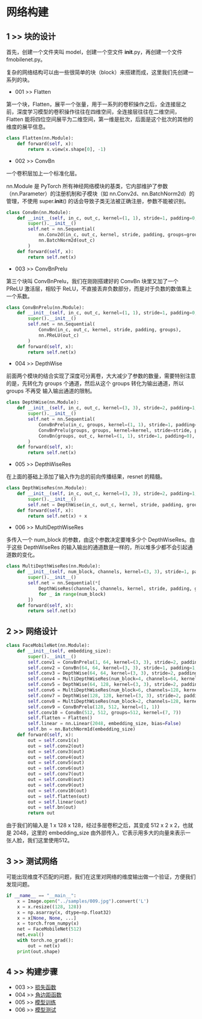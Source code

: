 # 网络构建

## 1 >> 块的设计

首先，创建一个文件夹叫 model，创建一个空文件 __init__.py，再创建一个文件 fmobilenet.py。

复杂的网络结构可以由一些很简单的块（block）来搭建而成，这里我们先创建一系列的块。

- 001 >> Flatten

第一个块，Flatten，展平一个张量，用于一系列的卷积操作之后，全连接层之前，深度学习模型的卷积操作往往在四维空间，全连接层往往在二维空间，Flatten 能将四位空间展平为二维空间，第一维是批次，后面是这个批次的其他的维度的展平信息。

```python
class Flatten(nn.Module):
    def forward(self, x):
        return x.view(x.shape[0], -1)
```

- 002 >> ConvBn

一个卷积层加上一个标准化层。

nn.Module 是 PyTorch 所有神经网络模块的基类，它内部维护了参数（nn.Parameter）的注册机制和子模块（如 nn.Conv2d、nn.BatchNorm2d）的管理，不使用 super.__init__() 的话会导致子类无法被正确注册，参数不能被识别。

```python
class ConvBn(nn.Module):
    def __init__(self, in_c, out_c, kernel=(1, 1), stride=1, padding=0, groups=1):
        super().__init__()
        self.net = nn.Sequential(
            nn.Conv2d(in_c, out_c, kernel, stride, padding, groups=groups, bias=False),
            nn.BatchNorm2d(out_c)
        )
    def forward(self, x):
        return self.net(x)
```

- 003 >> ConvBnPrelu

第三个块叫 ConvBnPrelu，我们在刚刚搭建好的 ConvBn 块里又加了一个 PReLU 激活层，相较于 ReLU，不直接丢弃负数部分，而是对于负数的数值乘上一个系数。

```python
class ConvBnPrelu(nn.Module):
    def __init__(self, in_c, out_c, kernel=(1, 1), stride=1, padding=0, groups=1):
        super().__init__()
        self.net = nn.Sequential(
            ConvBn(in_c, out_c, kernel, stride, padding, groups),
            nn.PReLU(out_c)
        )
    def forward(self, x):
        return self.net(x)
```

- 004 >> DepthWise

前面两个模块的结合实现了深度可分离卷，大大减少了参数的数量，需要特别注意的是，先转化为 groups 个通道，然后从这个 groups 转化为输出通道，所以 groups 不再受 输入输出通道的限制。

```python
class DepthWise(nn.Module):
    def __init__(self, in_c, out_c, kernel=(3, 3), stride=2, padding=1, groups=1):
        super().__init__()
        self.net = nn.Sequential(
            ConvBnPrelu(in_c, groups, kernel=(1, 1), stride=1, padding=0),
            ConvBnPrelu(groups, groups, kernel=kernel, stride=stride, padding=padding，groups=groups),
            ConvBn(groups, out_c, kernel=(1, 1), stride=1, padding=0),
        )
    def forward(self, x):
        return self.net(x)
```

- 005 >> DepthWiseRes

在上面的基础上添加了输入作为总的前向传播结果，resnet 的精髓。

```python
class DepthWiseRes(nn.Module):
    def __init__(self, in_c, out_c, kernel=(3, 3), stride=2, padding=1, groups=1):
        super().__init__()
        self.net = DepthWise(in_c, out_c, kernel, stride, padding, groups)
    def forward(self, x):
        return self.net(x) + x
```

- 006 >> MultiDepthWiseRes

多传入一个 num_block 的参数，由这个参数决定要堆多少个 DepthWiseRes。由于这些 DepthWiseRes 的输入输出的通道数是一样的，所以堆多少都不会引起通道数的变化。

```python
class MultiDepthWiseRes(nn.Module):
    def __init__(self, num_block, channels, kernel=(3, 3), stride=1, padding=1, groups=1):
        super().__init__()
        self.net = nn.Sequential(*[
            DepthWiseRes(channels, channels, kernel, stride, padding, groups)
            for _ in range(num_block)
        ])
    def forward(self, x):
        return self.net(x)
```

## 2 >> 网络设计

```python
class FaceMobileNet(nn.Module):
    def __init__(self, embedding_size):
        super().__init__()
        self.conv1 = ConvBnPrelu(1, 64, kernel=(3, 3), stride=2, padding=1)
        self.conv2 = ConvBn(64, 64, kernel=(3, 3), stride=1, padding=1, groups=64)
        self.conv3 = DepthWise(64, 64, kernel=(3, 3), stride=2, padding=1, groups=128)
        self.conv4 = MultiDepthWiseRes(num_block=4, channels=64, kernel=3, stride=1, padding=1, groups=128)
        self.conv5 = DepthWise(64, 128, kernel=(3, 3), stride=2, padding=1, groups=256)
        self.conv6 = MultiDepthWiseRes(num_block=6, channels=128, kernel=(3, 3), stride=1, padding=1, groups=256)
        self.conv7 = DepthWise(128, 128, kernel=(3, 3), stride=2, padding=1, groups=512)
        self.conv8 = MultiDepthWiseRes(num_block=2, channels=128, kernel=(3, 3), stride=1, padding=1, groups=256)
        self.conv9 = ConvBnPrelu(128, 512, kernel=(1, 1))
        self.conv10 = ConvBn(512, 512, groups=512, kernel=(7, 7))
        self.flatten = Flatten()
        self.linear = nn.Linear(2048, embedding_size, bias=False)
        self.bn = nn.BatchNorm1d(embedding_size)
    def forward(self, x):
        out = self.conv1(x)
        out = self.conv2(out)
        out = self.conv3(out)
        out = self.conv4(out)
        out = self.conv5(out)
        out = self.conv6(out)
        out = self.conv7(out)
        out = self.conv8(out)
        out = self.conv9(out)
        out = self.conv10(out)
        out = self.flatten(out)
        out = self.linear(out)
        out = self.bn(out)
        return out
```

由于我们的输入是 1 x 128 x 128，经过多层卷积之后，其变成 512 x 2 x 2，也就是 2048，这里的 embedding_size 由外部传入，它表示用多大的向量来表示一张人脸，我们这里使用512。

## 3 >> 测试网络

可能出现维度不匹配的问题，我们在这里对网络的维度输出做一个验证，方便我们发现问题。

```python
if __name__ == "__main__":
    x = Image.open("../samples/009.jpg").convert('L')
    x = x.resize((128, 128))
    x = np.asarray(x, dtype=np.float32)
    x = x[None, None, ...]
    x = torch.from_numpy(x)
    net = FaceMobileNet(512)
    net.eval()
    with torch.no_grad():
        out = net(x)
    print(out.shape)
```

## 4 >> 构建步骤

- 003 >> [损失函数](https://github.com/fangqing408/01-CosFace-ArcFace/blob/master/recognition/003.md)
- 004 >> [角边距函数](https://github.com/fangqing408/01-CosFace-ArcFace/blob/master/recognition/004.md)
- 005 >> [模型训练](https://github.com/fangqing408/01-CosFace-ArcFace/blob/master/recognition/005.md)
- 006 >> [模型测试](https://github.com/fangqing408/01-CosFace-ArcFace/blob/master/recognition/006.md)
